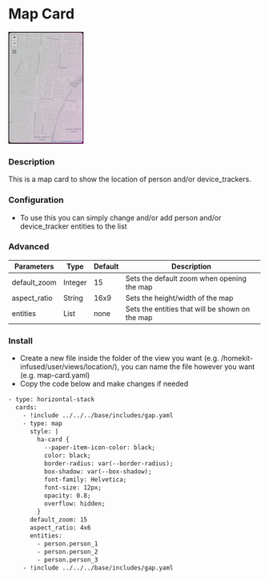 # Map Card
![Homekit Infused](../images/map-card.png)

### Description
This is a map card to show the location of person and/or device_trackers.

### Configuration
- To use this you can simply change and/or add person and/or device_tracker entities to the list

### Advanced
| Parameters | Type | Default | Description |
|----------------------------------|-------------|----------------------------------|----------------------------------------------------------------------------------------------------------------------------------------------------------------------|
| default_zoom | Integer | 15 | Sets the default zoom when opening the map |
| aspect_ratio | String | 16x9 | Sets the height/width of the map |
| entities | List | none | Sets the entities that will be shown on the map |

### Install
- Create a new file inside the folder of the view you want (e.g. /homekit-infused/user/views/location/), you can name the file however you want (e.g. map-card.yaml)
- Copy the code below and make changes if needed

```
- type: horizontal-stack
  cards:
    - !include ../../../base/includes/gap.yaml
    - type: map                    
      style: |
        ha-card {
          --paper-item-icon-color: black;
          color: black;
          border-radius: var(--border-radius);
          box-shadow: var(--box-shadow);
          font-family: Helvetica;
          font-size: 12px;
          opacity: 0.8;
          overflow: hidden;
        }                      
      default_zoom: 15
      aspect_ratio: 4x6
      entities:
        - person.person_1
        - person.person_2
        - person.person_3
    - !include ../../../base/includes/gap.yaml
```

